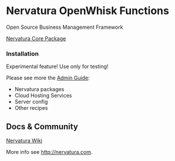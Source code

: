 Nervatura OpenWhisk Functions
=========================

Open Source Business Management Framework

[Nervatura Core Package](https://github.com/nervatura/nervatura)

### Installation

Experimental feature! Use only for testing!

Please see more the [Admin Guide](https://rawgit.com/nervatura/nervatura/master/views/docs/nas.html):
  * Nervatura packages
  * Cloud Hosting Services
  * Server config
  * Other recipes

## Docs & Community

[Nervatura Wiki](https://github.com/nervatura/nervatura/wiki)

More info see http://nervatura.com.